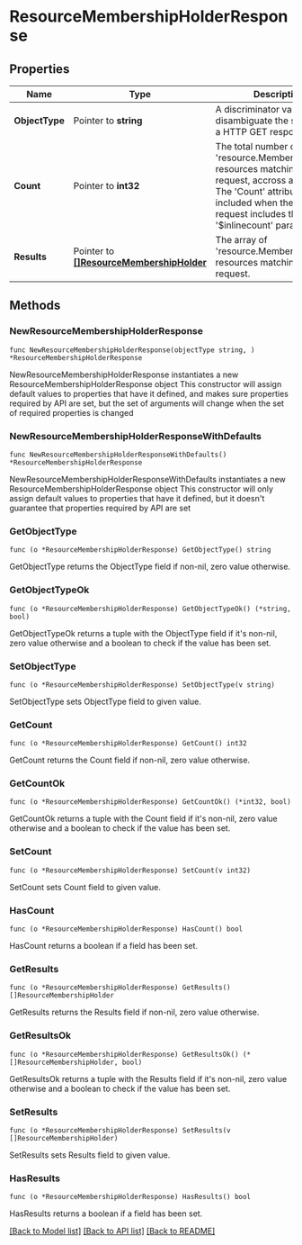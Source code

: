 # ResourceMembershipHolderResponse

## Properties

Name | Type | Description | Notes
------------ | ------------- | ------------- | -------------
**ObjectType** | Pointer to **string** | A discriminator value to disambiguate the schema of a HTTP GET response body. | 
**Count** | Pointer to **int32** | The total number of &#39;resource.MembershipHolder&#39; resources matching the request, accross all pages. The &#39;Count&#39; attribute is included when the HTTP GET request includes the &#39;$inlinecount&#39; parameter. | [optional] 
**Results** | Pointer to [**[]ResourceMembershipHolder**](resource.MembershipHolder.md) | The array of &#39;resource.MembershipHolder&#39; resources matching the request. | [optional] 

## Methods

### NewResourceMembershipHolderResponse

`func NewResourceMembershipHolderResponse(objectType string, ) *ResourceMembershipHolderResponse`

NewResourceMembershipHolderResponse instantiates a new ResourceMembershipHolderResponse object
This constructor will assign default values to properties that have it defined,
and makes sure properties required by API are set, but the set of arguments
will change when the set of required properties is changed

### NewResourceMembershipHolderResponseWithDefaults

`func NewResourceMembershipHolderResponseWithDefaults() *ResourceMembershipHolderResponse`

NewResourceMembershipHolderResponseWithDefaults instantiates a new ResourceMembershipHolderResponse object
This constructor will only assign default values to properties that have it defined,
but it doesn't guarantee that properties required by API are set

### GetObjectType

`func (o *ResourceMembershipHolderResponse) GetObjectType() string`

GetObjectType returns the ObjectType field if non-nil, zero value otherwise.

### GetObjectTypeOk

`func (o *ResourceMembershipHolderResponse) GetObjectTypeOk() (*string, bool)`

GetObjectTypeOk returns a tuple with the ObjectType field if it's non-nil, zero value otherwise
and a boolean to check if the value has been set.

### SetObjectType

`func (o *ResourceMembershipHolderResponse) SetObjectType(v string)`

SetObjectType sets ObjectType field to given value.


### GetCount

`func (o *ResourceMembershipHolderResponse) GetCount() int32`

GetCount returns the Count field if non-nil, zero value otherwise.

### GetCountOk

`func (o *ResourceMembershipHolderResponse) GetCountOk() (*int32, bool)`

GetCountOk returns a tuple with the Count field if it's non-nil, zero value otherwise
and a boolean to check if the value has been set.

### SetCount

`func (o *ResourceMembershipHolderResponse) SetCount(v int32)`

SetCount sets Count field to given value.

### HasCount

`func (o *ResourceMembershipHolderResponse) HasCount() bool`

HasCount returns a boolean if a field has been set.

### GetResults

`func (o *ResourceMembershipHolderResponse) GetResults() []ResourceMembershipHolder`

GetResults returns the Results field if non-nil, zero value otherwise.

### GetResultsOk

`func (o *ResourceMembershipHolderResponse) GetResultsOk() (*[]ResourceMembershipHolder, bool)`

GetResultsOk returns a tuple with the Results field if it's non-nil, zero value otherwise
and a boolean to check if the value has been set.

### SetResults

`func (o *ResourceMembershipHolderResponse) SetResults(v []ResourceMembershipHolder)`

SetResults sets Results field to given value.

### HasResults

`func (o *ResourceMembershipHolderResponse) HasResults() bool`

HasResults returns a boolean if a field has been set.


[[Back to Model list]](../README.md#documentation-for-models) [[Back to API list]](../README.md#documentation-for-api-endpoints) [[Back to README]](../README.md)


